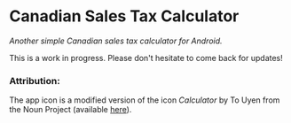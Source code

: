 # Canadian Sales Tax Calculator
*Another simple Canadian sales tax calculator for Android.*

This is a work in progress. Please don't hesitate to come back for updates!

### Attribution:
The app icon is a modified version of the icon *Calculator* by To Uyen from the Noun Project (available [here](https://thenounproject.com/search/?q=calculator&i=670846)).